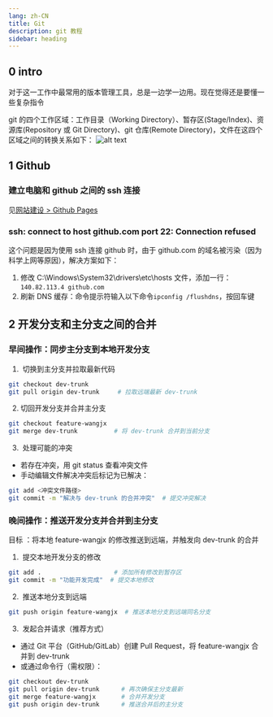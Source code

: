 ```yaml
---
lang: zh-CN
title: Git
description: git 教程
sidebar: heading
---
```


## 0 intro

对于这一工作中最常用的版本管理工具，总是一边学一边用。现在觉得还是要懂一些复杂指令

git 的四个工作区域：工作目录（Working Directory）、暂存区(Stage/Index)、资源库(Repository 或 Git Directory)、git 仓库(Remote Directory)，文件在这四个区域之间的转换关系如下：
![alt text](assets/image.png)

## 1 Github

### 建立电脑和 github 之间的 ssh 连接

见[网站建设 > Github Pages](/websiteconstruction/githubpages/README.md#_2-github-push-不上去的问题)

### ssh: connect to host github.com port 22: Connection refused

这个问题是因为使用 ssh 连接 github 时，由于 github.com 的域名被污染（因为科学上网等原因），解决方案如下：

1. 修改 C:\Windows\System32\drivers\etc\hosts 文件，添加一行：`140.82.113.4 github.com`
2. 刷新 DNS 缓存：命令提示符输入以下命令`ipconfig /flushdns`，按回车键

## 2 开发分支和主分支之间的合并

### 早间操作：同步主分支到本地开发分支

1. ​ 切换到主分支并拉取最新代码

```bash
git checkout dev-trunk
git pull origin dev-trunk     # 拉取远端最新 dev-trunk
```

2. 切回开发分支并合并主分支

```bash
git checkout feature-wangjx
git merge dev-trunk          # 将 dev-trunk 合并到当前分支
```

3. ​​ 处理可能的冲突

- 若存在冲突，用 git status 查看冲突文件
- 手动编辑文件解决冲突后标记为已解决：

```bash
git add <冲突文件路径>
git commit -m "解决与 dev-trunk 的合并冲突"  # 提交冲突解决
```

### 晚间操作：推送开发分支并合并到主分支

目标 ​​：将本地 feature-wangjx 的修改推送到远端，并触发向 dev-trunk 的合并

1. ​​ 提交本地开发分支的修改

```bash
git add .                    # 添加所有修改到暂存区
git commit -m "功能开发完成"  # 提交本地修改
```

2. ​​ 推送本地分支到远端

```bash
git push origin feature-wangjx  # 推送本地分支到远端同名分支
```

3. ​​ 发起合并请求（推荐方式）

- 通过 Git 平台（GitHub/GitLab）创建 Pull Request，将 feature-wangjx 合并到 dev-trunk
- 或通过命令行（需权限）：

```bash
git checkout dev-trunk
git pull origin dev-trunk      # 再次确保主分支最新
git merge feature-wangjx       # 合并开发分支
git push origin dev-trunk      # 推送合并后的主分支
```
